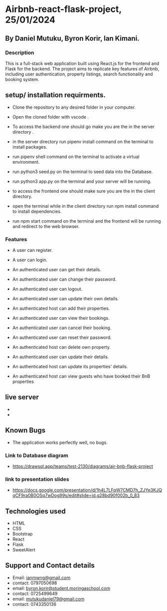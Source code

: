 # Airbnb-react-flask-project, 25/01/2024
## By Daniel Mutuku, Byron Korir, Ian Kimani.

### Description
This is a full-stack web application built using React.js for the frontend and Flask for the backend. 
The project aims to replicate key features of Airbnb, including user authentication, property listings, 
search functionality and booking system.

## setup/ installation requirments.
- Clone the repository to any desired folder in your computer. 

- Open the cloned folder with vscode .

- To access the backend one should go make you are the in the server directory .

- in the server directory run pipenv install command on the terminal to install packages.

- run pipenv shell command on the terminal to activate a virtual environment.

- run python3 seed.py on the terminal to seed data into the Database.

- run python3 app.py on the terminal and your server will be running.

- to access the frontend one should make sure you are the in the client directory.

- open the terminal while in the client directory run npm install command to install dependencies.

- run npm start command on the terminal and the frontend will be running and redirect to the web browser.

### Features
- A user can register.

- A user can login.

- An authenticated user can get their details.

- An authenticated user can change their password.

- An authenticated user can logout.

- An authenticated user can update their own details.

- An authenticated host can add their properties.

- An authenticated user can view their bookings.

- An authenticated user can cancel their booking.

- An authenticated user can reset their password.

- An authenticated host can delete own property.

- An authenticated user can update their details.

- An authenticated host can update its properties' details.

- An authenticated host can view guests who have booked their BnB properties

## live server
-

-

## Known Bugs
- The application works perfectly well, no bugs.

### Link to Database diagram

- https://drawsql.app/teams/test-2130/diagrams/air-bnb-flask-project

### link to presentation slides
- https://docs.google.com/presentation/d/1h4L7LFqW7CMD7h_ZJYe3KJQqCF9ra0B0OSq7wDog99s/edit#slide=id.g28bd90f002b_0_83

## Technologies used
- HTML
- CSS 
- Bootstrap
- React
- Flask
- SweetAlert



## Support and Contact details
- Email: ianmwng@gmail.com
- contact: 0797050698
- email: byron.korir@student.moringaschool.com 
- contact: 0725499649
- email: mutukudaniel79@gmail.com
- contact: 0743350136

